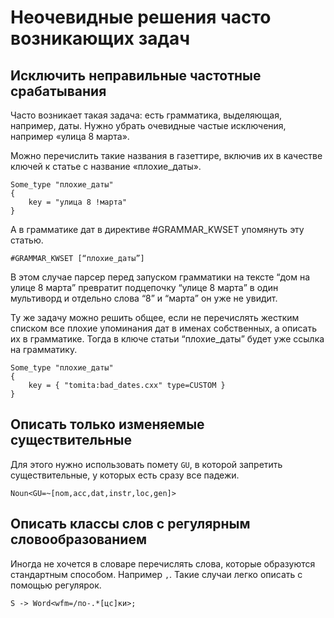# Неочевидные решения часто возникающих задач

## Исключить неправильные частотные срабатывания <a name="wrong-responce"></a>

Часто возникает такая задача: есть грамматика, выделяющая, например, даты. Нужно убрать очевидные частые исключения, например «улица 8 марта».

Можно перечислить такие названия в газеттире, включив их в качестве ключей к статье с название «плохие_даты».

```no-highlight
Some_type "плохие_даты"
{ 
    key = "улица 8 !марта"
}
```

А в грамматике дат в директиве #GRAMMAR_KWSET упомянуть эту статью.

`#GRAMMAR_KWSET [“плохие_даты”]`

В этом случае парсер перед запуском грамматики на тексте <q>дом на улице 8 марта</q> превратит подцепочку <q>улице 8 марта</q> в один мультиворд и отдельно слова <q>8</q> и <q>марта</q> он уже не увидит.

Ту же задачу можно решить общее, если не перечислять жестким списком все плохие упоминания дат в именах собственных, а описать их в грамматике. Тогда в ключе статьи <q>плохие_даты</q> будет уже ссылка на грамматику.

```no-highlight
Some_type "плохие_даты"
{ 
    key = { "tomita:bad_dates.cxx" type=CUSTOM }
}
```


## Описать только изменяемые существительные <a name="opisattolkoizmenjaemyesushhestvitelnye"></a>

Для этого нужно использовать помету `GU`, в которой запретить существительные, у которых есть сразу все падежи.

`Noun<GU=~[nom,acc,dat,instr,loc,gen]>`


## Описать классы слов с регулярным словообразованием <a name="opisatklassyslovsreguljarnymslovoobrazovaniem"></a>

Иногда не хочется в словаре перечислять слова, которые образуются стандартным способом. Например `,`. Такие случаи легко описать с помощью регулярок.

`S -> Word<wfm=/по-.*[цс]ки>;`

